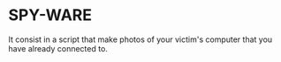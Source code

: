 # SPY-WARE
It consist in a script that make photos of your victim's computer that you have already connected to.
